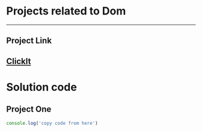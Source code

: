 # Projects related to Dom
---

## Project Link

[ClickIt]()
---
# Solution code

## Project One

```javascript
console.log('copy code from here')

```